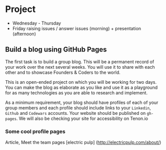 # Project 
* Wednesday - Thursday
* Friday raising issues / answer issues (morning) + presentation (afternoon)

## Build a blog using GitHub Pages

The first task is to build a group blog. This will be a permanent record of your work over the next several weeks. You will use it to share with each other and to showcase Founders & Coders to the world.

This is an open-ended project on which you will be working for two days. You can make the blog as elaborate as you like and use it as a playground for as many technologies as you are able to research and implement.

As a minimum requirement, your blog should have profiles of each of your group members and each profile should include links to your ```Linkedin```, ```Github``` and ```Codewars``` accounts. Your website should be published on ```gh-pages```. We will also be checking your site for accessibility on Tenon.io



### Some cool profile pages
Article, Meet the team pages
[electric pulp] (http://electricpulp.com/about/)